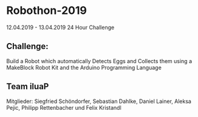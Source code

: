 # Robothon-2019
12.04.2019 - 13.04.2019 24 Hour Challenge

## Challenge:
Build a Robot which automatically Detects Eggs and Collects them using a MakeBlock Robot Kit and the Arduino Programming Language 

## Team iluaP
Mitglieder: Siegfried Schöndorfer, Sebastian Dahlke, Daniel Lainer, Aleksa Pejic, Philipp Rettenbacher und Felix Kristandl
